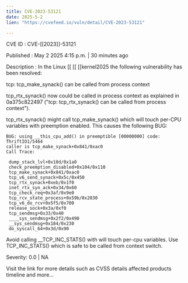 ```yaml
---
title: CVE-2023-53121
date: 2025-5-2
lien: "https://cvefeed.io/vuln/detail/CVE-2023-53121"

---
```


CVE ID : CVE-[[2023]]-53121

Published :  May 2
2025
4:15 p.m. | 30 minutes ago

Description : In the Linux  [[ [[ [[kernel2025
the following vulnerability has been resolved:

tcp: tcp_make_synack() can be called from process context

tcp_rtx_synack() now could be called in process context as explained in
0a375c822497 ("tcp: tcp_rtx_synack() can be called from process
context").

tcp_rtx_synack() might call tcp_make_synack()
which will touch per-CPU
variables with preemption enabled. This causes the following BUG:

    BUG: using __this_cpu_add() in preemptible [00000000] code: ThriftIO1/5464
    caller is tcp_make_synack+0x841/0xac0
    Call Trace:
     
     dump_stack_lvl+0x10d/0x1a0
     check_preemption_disabled+0x104/0x110
     tcp_make_synack+0x841/0xac0
     tcp_v6_send_synack+0x5c/0x450
     tcp_rtx_synack+0xeb/0x1f0
     inet_rtx_syn_ack+0x34/0x60
     tcp_check_req+0x3af/0x9e0
     tcp_rcv_state_process+0x59b/0x2030
     tcp_v6_do_rcv+0x5f5/0x700
     release_sock+0x3a/0xf0
     tcp_sendmsg+0x33/0x40
     ____sys_sendmsg+0x2f2/0x490
     __sys_sendmsg+0x184/0x230
     do_syscall_64+0x3d/0x90

Avoid calling __TCP_INC_STATS() with will touch per-cpu variables. Use
TCP_INC_STATS() which is safe to be called from context switch.

Severity: 0.0 | NA

Visit the link for more details
such as CVSS details
affected products
timeline
and more...
